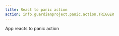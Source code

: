 ```yaml
---
title: React to panic action
action: info.guardianproject.panic.action.TRIGGER
---
```

App reacts to panic action
